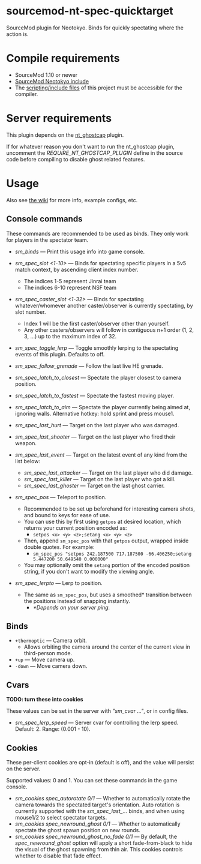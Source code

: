 # sourcemod-nt-spec-quicktarget
SourceMod plugin for Neotokyo. Binds for quickly spectating where the action is.

# Compile requirements
* SourceMod 1.10 or newer
* [SourceMod Neotokyo include](https://github.com/softashell/sourcemod-nt-include)
* The [scripting/include files](scripting/include) of this project must be accessible for the compiler.

# Server requirements
This plugin depends on the [nt_ghostcap](https://github.com/softashell/nt-sourcemod-plugins/blob/master/scripting/nt_ghostcap.sp) plugin.

If for whatever reason you don't want to run the nt_ghostcap plugin, uncomment the *REQUIRE_NT_GHOSTCAP_PLUGIN* define in the source code before compiling to disable ghost related features.

# Usage

Also see [the wiki](https://github.com/Rainyan/sourcemod-nt-spec-quicktarget/wiki/So-You-Wanna-Be-An-Observer) for more info, example configs, etc.

## Console commands
These commands are recommended to be used as binds. They only work for players in the spectator team.

* *sm_binds* — Print this usage info into game console.

* *sm_spec_slot <1-10>* — Binds for spectating specific players in a 5v5 match context, by ascending client index number.
  * The indices 1-5 represent Jinrai team
  * The indices 6-10 represent NSF team

* *sm_spec_caster_slot <1-32>* — Binds for spectating whatever/whomever another caster/observer is currently spectating, by slot number.
  * Index 1 will be the first caster/observer other than yourself.
  * Any other casters/observers will follow in contiguous n+1 order (1, 2, 3, ...) up to the maximum index of 32.

* *sm_spec_toggle_lerp* — Toggle smoothly lerping to the spectating events of this plugin. Defaults to off.
* *sm_spec_follow_grenade* — Follow the last live HE grenade.
* *sm_spec_latch_to_closest* — Spectate the player closest to camera position.
* *sm_spec_latch_to_fastest* — Spectate the fastest moving player.
* *sm_spec_latch_to_aim* — Spectate the player currently being aimed at, ignoring walls. Alternative hotkey: hold sprint and press mouse1.

* *sm_spec_last_hurt* — Target on the last player who was damaged.
* *sm_spec_last_shooter* — Target on the last player who fired their weapon.
* *sm_spec_last_event* — Target on the latest event of any kind from the list below:
  * *sm_spec_last_attacker* — Target on the last player who did damage.
  * *sm_spec_last_killer* — Target on the last player who got a kill.
  * *sm_spec_last_ghoster* — Target on the last ghost carrier.

* *sm_spec_pos* — Teleport to position.
  * Recommended to be set up beforehand for interesting camera shots, and bound to keys for ease of use.
  * You can use this by first using `getpos` at desired location, which returns your current position encoded as:
    * `setpos <x> <y> <z>;setang <x> <y> <z>`
  * Then, append `sm_spec_pos` with that `getpos` output, wrapped inside double quotes. For example:
    * `sm_spec_pos "setpos 242.187500 717.187500 -66.406250;setang 5.447200 50.649540 0.000000"`
  * You may optionally omit the `setang` portion of the encoded position string, if you don't want to modify the viewing angle.
* *sm_spec_lerpto* — Lerp to position.
  * The same as `sm_spec_pos`, but uses a smoothed\* transition between the positions instead of snapping instantly.
    * *\*Depends on your server ping.*

## Binds
* `+thermoptic` — Camera orbit.
  * Allows orbiting the camera around the center of the current view in third-person mode.
* `+up` — Move camera up.
* `-down` — Move camera down.

## Cvars
**TODO: turn these into cookies**

These values can be set in the server with *"sm_cvar ..."*, or in config files.

* *sm_spec_lerp_speed* — Server cvar for controlling the lerp speed. Default: 2. Range: (0.001 - 10).

## Cookies
These per-client cookies are opt-in (default is off), and the value will persist on the server.

Supported values: 0 and 1. You can set these commands in the game console.

* *sm_cookies spec_autorotate 0/1* — Whether to automatically rotate the camera towards the spectated target's orientation. Auto rotation is currently supported with the *sm_spec_last_...* binds, and when using mouse1/2 to select spectator targets.
* *sm_cookies spec_newround_ghost 0/1* — Whether to automatically spectate the ghost spawn position on new rounds.
* *sm_cookies spec_newround_ghost_no_fade 0/1* — By default, the *spec_newround_ghost* option will apply a short fade-from-black to hide the visual of the ghost spawning from thin air. This cookies controls whether to disable that fade effect.
